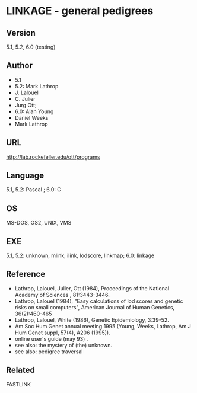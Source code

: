 # LINKAGE - general pedigrees

## Version
5.1, 5.2, 6.0 (testing)

## Author
* 5.1
* 5.2: Mark Lathrop
* J. Lalouel
* C. Julier
* Jurg Ott;
* 6.0: Alan Young
* Daniel Weeks
* Mark Lathrop

## URL
http://lab.rockefeller.edu/ott/programs

## Language
5.1, 5.2: Pascal ; 6.0: C

## OS
MS-DOS, OS2, UNIX, VMS

## EXE
5.1, 5.2: unknown, mlink, ilink, lodscore, linkmap; 6.0: linkage

## Reference
* Lathrop, Lalouel, Julier, Ott (1984), Proceedings of the National Academy of Sciences , 81:3443-3446.
* Lathrop, Lalouel (1984), "Easy calculations of lod scores and genetic risks on small computers", American Journal of Human Genetics, 36(2):460-465
* Lathrop, Lalouel, White (1986), Genetic Epidemiology, 3:39-52.
* Am Soc Hum Genet annual meeting 1995 (Young, Weeks, Lathrop, Am J Hum Genet suppl, 57(4), A206 (1995)).
* online user's guide (may 93) .
* see also: the mystery of (the) unknown.
* see also: pedigree traversal

## Related
FASTLINK